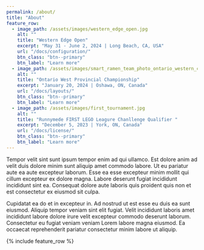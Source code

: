 ```yaml
---
permalink: /about/
title: "About"
feature_row:
  - image_path: /assets/images/western_edge_open.jpg
    alt: ""
    title: "Western Edge Open"
    excerpt: "May 31 - June 2, 2024 | Long Beach, CA, USA"
    url: "/docs/configuration/"
    btn_class: "btn--primary"
    btn_label: "Learn more"
  - image_path: /assets/images/smart_ramen_team_photo_ontario_western_competition.jpg
    alt: ""
    title: "Ontario West Provincial Championship"
    excerpt: "January 20, 2024 | Oshawa, ON, Canada"
    url: "/docs/layouts/"
    btn_class: "btn--primary"
    btn_label: "Learn more"
  - image_path: /assets/images/first_tournament.jpg
    alt: ""
    title: "Runnymede FIRST LEGO Leagure Chanllenge Qualifier "
    excerpt: "December 5, 2023 | York, ON, Canada"
    url: "/docs/license/"
    btn_class: "btn--primary"
    btn_label: "Learn more"     
---
```


Tempor velit sint sunt ipsum tempor enim ad qui ullamco. Est dolore anim ad velit duis dolore minim sunt aliquip amet commodo labore. Ut eu pariatur aute ea aute excepteur laborum. Esse ea esse excepteur minim mollit qui cillum excepteur ex dolore magna. Labore deserunt fugiat incididunt incididunt sint ea. Consequat dolore aute laboris quis proident quis non et est consectetur ex eiusmod sit culpa.

Cupidatat ea do et in excepteur in. Ad nostrud ut est esse eu duis ea sunt eiusmod. Aliquip tempor veniam sint elit fugiat. Velit incididunt laboris amet incididunt labore dolore irure velit excepteur commodo deserunt laborum. Consectetur eu fugiat veniam veniam Lorem labore magna eiusmod. Ea occaecat reprehenderit pariatur consectetur minim labore ut aliquip.

{% include feature_row %}
